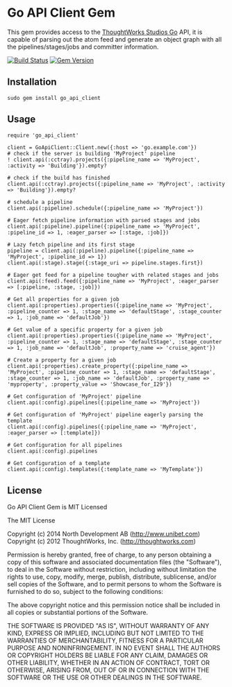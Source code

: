 # Go API Client Gem

This gem provides access to the [ThoughtWorks Studios Go](http://www.thoughtworks-studios.com/go-continuous-delivery) API, it is capable of parsing out the atom feed and generate an object graph with all the pipelines/stages/jobs and committer information.

[![Build Status](https://api.travis-ci.org/unibet/go-api-client.svg)](https://travis-ci.org/unibet/go-api-client)
[![Gem Version](https://badge.fury.io/rb/go_api_client.svg)](http://badge.fury.io/rb/go_api_client)

## Installation

```
sudo gem install go_api_client
```

## Usage

```
require 'go_api_client'

client = GoApiClient::Client.new({:host => 'go.example.com'})
# check if the server is building 'MyProject' pipeline
! client.api(:cctray).projects({:pipeline_name => 'MyProject', :activity => 'Building'}).empty?

# check if the build has finished
client.api(:cctray).projects({:pipeline_name => 'MyProject', :activity => 'Building'}).empty?

# schedule a pipeline
client.api(:pipeline).schedule({:pipeline_name => 'MyProject'})

# Eager fetch pipeline information with parsed stages and jobs
client.api(:pipeline).pipeline({:pipeline_name => 'MyProject', :pipeline_id => 1, :eager_parser => [:stage, :job]})

# Lazy fetch pipeline and its first stage
pipeline = client.api(:pipeline).pipeline({:pipeline_name => 'MyProject', :pipeline_id => 1})
client.api(:stage).stage({:stage_uri => pipeline.stages.first})

# Eager get feed for a pipeline tougher with related stages and jobs
client.api(:feed).feed({:pipeline_name => 'MyProject', :eager_parser => [:pipeline, :stage, :job]})

# Get all properties for a given job
client.api(:properties).properties({:pipeline_name => 'MyProject', :pipeline_counter => 1, :stage_name => 'defaultStage', :stage_counter => 1, :job_name => 'defaultJob'})

# Get value of a specific property for a given job
client.api(:properties).properties({:pipeline_name => 'MyProject', :pipeline_counter => 1, :stage_name => 'defaultStage', :stage_counter => 1, :job_name => 'defaultJob', :property_name => 'cruise_agent'})

# Create a property for a given job
client.api(:properties).create_property({:pipeline_name => 'MyProject', :pipeline_counter => 1, :stage_name => 'defaultStage', :stage_counter => 1, :job_name => 'defaultJob', :property_name => 'myproperty', :property_value => 'Showcase_for_I29'})

# Get configuration of 'MyProject' pipeline
client.api(:config).pipelines({:pipeline_name => 'MyProject'})

# Get configuration of 'MyProject' pipeline eagerly parsing the template
client.api(:config).pipelines({:pipeline_name => 'MyProject', :eager_parser => [:template]})

# Get configuration for all pipelines
client.api(:config).pipelines

# Get configuration of a template
client.api(:config).templates({:template_name => 'MyTemplate'})
```

## License

Go API Client Gem is MIT Licensed

The MIT License

Copyright (c) 2014 North Development AB (http://www.unibet.com)
Copyright (c) 2012 ThoughtWorks, Inc. (http://thoughtworks.com)

Permission is hereby granted, free of charge, to any person obtaining a copy
of this software and associated documentation files (the "Software"), to deal
in the Software without restriction, including without limitation the rights
to use, copy, modify, merge, publish, distribute, sublicense, and/or sell
copies of the Software, and to permit persons to whom the Software is
furnished to do so, subject to the following conditions:

The above copyright notice and this permission notice shall be included in
all copies or substantial portions of the Software.

THE SOFTWARE IS PROVIDED "AS IS", WITHOUT WARRANTY OF ANY KIND, EXPRESS OR
IMPLIED, INCLUDING BUT NOT LIMITED TO THE WARRANTIES OF MERCHANTABILITY,
FITNESS FOR A PARTICULAR PURPOSE AND NONINFRINGEMENT. IN NO EVENT SHALL THE
AUTHORS OR COPYRIGHT HOLDERS BE LIABLE FOR ANY CLAIM, DAMAGES OR OTHER
LIABILITY, WHETHER IN AN ACTION OF CONTRACT, TORT OR OTHERWISE, ARISING FROM,
OUT OF OR IN CONNECTION WITH THE SOFTWARE OR THE USE OR OTHER DEALINGS IN
THE SOFTWARE.

